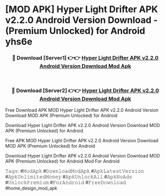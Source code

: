 # [MOD APK] Hyper Light Drifter APK v2.2.0 Android Version Download - (Premium Unlocked) for Android yhs6e



<div align="center">
<h3>🔴 Download [Server1] 👉👉 <a href="https://momento.my/?title=Hyper_Light_Drifter_APK_v2.2.0_Android_Version_Download">Hyper Light Drifter APK v2.2.0 Android Version Download Mod Apk</a></h3><br>

<h3>🔴 Download [Server2] 👉👉 <a href="https://momento.my/?title=Hyper_Light_Drifter_APK_v2.2.0_Android_Version_Download">Hyper Light Drifter APK v2.2.0 Android Version Download Mod Apk</a></h3>
</div>



Free Download APK MOD Hyper Light Drifter APK v2.2.0 Android Version Download MOD APK (Premium Unlocked) for Android

Download Hyper Light Drifter APK v2.2.0 Android Version Download MOD APK (Premium Unlocked) for Android

Free APK MOD Hyper Light Drifter APK v2.2.0 Android Version Download MOD APK (Premium Unlocked) for Android

Download Hyper Light Drifter APK v2.2.0 Android Version Download MOD APK (Premium Unlocked) for Android Mod For Android

𝚃𝚊𝚐𝚜: #𝙼𝚘𝚍𝙰𝚙𝚔 #𝙳𝚘𝚠𝚗𝚕𝚘𝚊𝚍𝙼𝚘𝚍𝙰𝚙𝚔 #𝙰𝚙𝚔𝙻𝚊𝚝𝚎𝚜𝚝𝚅𝚎𝚛𝚜𝚒𝚘𝚗 #𝙰𝚙𝚔𝚄𝚗𝚕𝚒𝚖𝚒𝚝𝚎𝚍𝙼𝚘𝚗𝚎𝚢 #𝙰𝚙𝚔𝚄𝚗𝚕𝚘𝚌𝚔𝙰𝚕𝚕 #𝙰𝚙𝚔𝙽𝚘𝙰𝚍𝚜 #𝚄𝚗𝚕𝚘𝚌𝚔𝙿𝚛𝚎𝚖𝚒𝚞𝚖 #𝙵𝚘𝚛𝙰𝚗𝚍𝚛𝚘𝚒𝚍 #𝙵𝚛𝚎𝚎𝙳𝚘𝚠𝚗𝚕𝚘𝚊𝚍 #home_design_mod_apk
